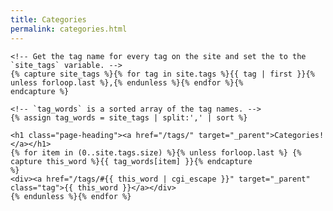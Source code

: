 ```yaml
---
title: Categories
permalink: categories.html
---
```


<html>
<head>
<link rel="stylesheet" id="mainstyle" href="{{ "/css/main.css" | prepend: site.baseurl }}">
<script type="text/javascript" src="/admt/admt.js"> </script>
</head>
<body class="side-bar-body">


    <!-- Get the tag name for every tag on the site and set the to the `site_tags` variable. -->
    {% capture site_tags %}{% for tag in site.tags %}{{ tag | first }}{% unless forloop.last %},{% endunless %}{% endfor %}{%
    endcapture %}

    <!-- `tag_words` is a sorted array of the tag names. -->
    {% assign tag_words = site_tags | split:',' | sort %}

    <h1 class="page-heading"><a href="/tags/" target="_parent">Categories!</a></h1>
    {% for item in (0..site.tags.size) %}{% unless forloop.last %} {% capture this_word %}{{ tag_words[item] }}{% endcapture
    %}
    <div><a href="/tags/#{{ this_word | cgi_escape }}" target="_parent" class="tag">{{ this_word }}</a></div>
    {% endunless %}{% endfor %}

</body>
</html>

